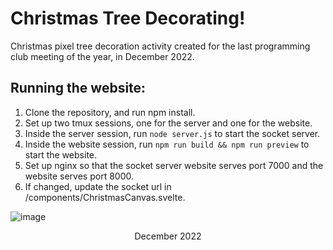 # Christmas Tree Decorating!
Christmas pixel tree decoration activity created for the last programming club meeting of the year, in December 2022.

## Running the website:
1. Clone the repository, and run npm install.
2. Set up two tmux sessions, one for the server and one for the website.
3. Inside the server session, run `node server.js` to start the socket server.
4. Inside the website session, run `npm run build && npm run preview` to start the website.
5. Set up nginx so that the socket server website serves port 7000 and the website serves port 8000.
6. If changed, update the socket url in /components/ChristmasCanvas.svelte.


![image](https://user-images.githubusercontent.com/68029599/208048490-2ba0caee-59a8-4af5-9664-9371dcb936c8.png)
<p align=center>December 2022</p>
